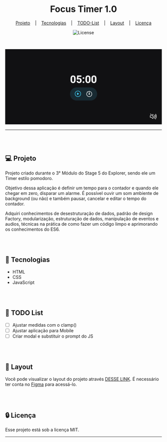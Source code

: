 <h1 align="center">Focus Timer 1.0</h1>

<div align="center">

[Projeto](#projeto) &nbsp;&nbsp;&nbsp;|&nbsp;&nbsp;&nbsp; [Tecnologias](#tecnologias)
&nbsp;&nbsp;&nbsp;|&nbsp;&nbsp;&nbsp; [TODO-List](#todo) &nbsp;&nbsp;&nbsp;|&nbsp;&nbsp;&nbsp;
[Layout](#layout) &nbsp;&nbsp;&nbsp;|&nbsp;&nbsp;&nbsp; [Licença](#license)

</div>

<p align="center">
  <img alt="License" src="https://img.shields.io/static/v1?label=license&message=MIT&color=49AA26&labelColor=000000">
</p>

<br>

<div align="center">

![Preview](./assets/images/preview.png)

</div>

<hr>
<br>
<br>

## 💻 Projeto <a name = "projeto"></a>

Projeto criado durante o 3° Módulo do Stage 5 do Explorer, sendo ele um Timer estilo pomodoro.

Objetivo dessa aplicação é definir um tempo para o contador e quando ele chegar em zero, disparar um
alarme. É possível ouvir um som ambiente de background (ou não) e também pausar, cancelar e editar o
tempo do contador.

Adquiri conhecimentos de desestruturação de dados, padrão de design Factory, modularização,
estruturação de dados, manipulação de eventos e audios, técnicas na prática de como fazer um código
limpo e aprimorando os conhecimentos do ES6.

<br>
<br>

## 🚀 Tecnologias <a name = "tecnologias"></a>

- HTML
- CSS
- JavaScript

<br>
<br>

## 📑 TODO List <a name = "TODO"></a>

- [ ] Ajustar medidas com o clamp() <br>
- [ ] Ajustar aplicação para Mobile <br>
- [ ] Criar modal e substituir o prompt do JS

<br>
<br>

## 🔖 Layout <a name = "layout"></a>

Você pode visualizar o layout do projeto através
[DESSE LINK](<https://www.figma.com/file/lIO8XadsdNCsZxg4IPQwwl/Explorer-Stage-05-Projeto-01-(Copy)?type=design&node-id=0%3A1&mode=design&t=O2n30hzTlYOrXlIb-1>).
É necessário ter conta no [Figma](https://figma.com) para acessá-lo.

<br>
<br>

## 🔒 Licença

Esse projeto está sob a licença MIT.

<hr>
